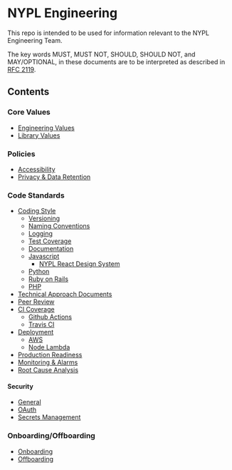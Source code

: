 # NYPL Engineering

This repo is intended to be used for information relevant to the NYPL Engineering Team.

The key words MUST, MUST NOT, SHOULD, SHOULD NOT, and MAY/OPTIONAL, in these documents are to be interpreted as described in [RFC 2119](https://www.ietf.org/rfc/rfc2119.txt).

## Contents

### Core Values
* [Engineering Values](culture/values.md)
* [Library Values](culture/library-values.md)

### Policies
* [Accessibility](standards/accessibility.md)
* [Privacy & Data Retention](standards/privacy.md)
  
### Code Standards
* [Coding Style](standards/coding-standards.md)
    * [Versioning](standards/versioning.md)
    * [Naming Conventions](standards/naming-conventions.md)
    * [Logging](standards/logging.md)
    * [Test Coverage](standards/test-coverage.md)
    * [Documentation](standards/documentation.md)
  * [Javascript](standards/javascript.md)
    * [NYPL React Design System]()
  * [Python]()
  * [Ruby on Rails]() 
  * [PHP]()
* [Technical Approach Documents](standards/technical-approach.md)
* [Peer Review](standards/peer-review.md)
* [CI Coverage](standards/ci.md)
  * [Github Actions](standards/github-actions.md)
  * [Travis CI](standards/travis-ci.md) 
* [Deployment](standards/deployment.md)
  * [AWS](standards/aws.md)
  * [Node Lambda](standards/node-lambda.md)
* [Production Readiness](standards/production-readiness.md)
* [Monitoring & Alarms](standards/alerting.md)
* [Root Cause Analysis](standards/root-cause-analysis.md)

#### Security
* [General](security/README.md)
* [OAuth](security/oauth.md)
* [Secrets Management](security/secrets.md)

### Onboarding/Offboarding
* [Onboarding](on-off-board/onboarding.md)
* [Offboarding](on-off-board/offboarding.md)
